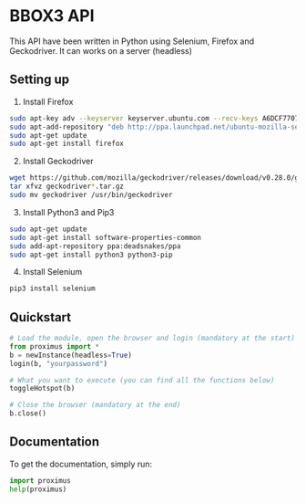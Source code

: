 # BBOX3 API
This API have been written in Python using Selenium, Firefox and Geckodriver. It can works on a server (headless)

## Setting up
1. Install Firefox

```bash
sudo apt-key adv --keyserver keyserver.ubuntu.com --recv-keys A6DCF7707EBC211F
sudo apt-add-repository "deb http://ppa.launchpad.net/ubuntu-mozilla-security/ppa/ubuntu bionic main"
sudo apt-get update
sudo apt-get install firefox
```

2. Install Geckodriver

```bash
wget https://github.com/mozilla/geckodriver/releases/download/v0.28.0/geckodriver-v0.28.0-linux64.tar.gz
tar xfvz geckodriver*.tar.gz
sudo mv geckodriver /usr/bin/geckodriver
```

3. Install Python3 and Pip3

```bash
sudo apt-get update
sudo apt-get install software-properties-common
sudo add-apt-repository ppa:deadsnakes/ppa
sudo apt-get install python3 python3-pip
```

4. Install Selenium

```bash
pip3 install selenium
```

## Quickstart

```python
# Load the module, open the browser and login (mandatory at the start)
from proximus import *
b = newInstance(headless=True)
login(b, "yourpassword")

# What you want to execute (you can find all the functions below)
toggleHotspot(b)

# Close the browser (mandatory at the end)
b.close()
```

## Documentation
To get the documentation, simply run:

```python
import proximus
help(proximus)
```
